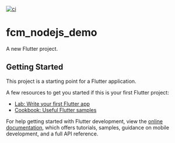 [![ci](https://github.com/haziqkamel/fcm_nodejs_flutter/tree/master/.github/workflows/android-release.yml/badge.svg)](https://github.com/haziqkamel/fcm_nodejs_flutter/tree/master/.github/workflows/android-release.yml)

# fcm_nodejs_demo

A new Flutter project.

## Getting Started

This project is a starting point for a Flutter application.

A few resources to get you started if this is your first Flutter project:

- [Lab: Write your first Flutter app](https://docs.flutter.dev/get-started/codelab)
- [Cookbook: Useful Flutter samples](https://docs.flutter.dev/cookbook)

For help getting started with Flutter development, view the
[online documentation](https://docs.flutter.dev/), which offers tutorials,
samples, guidance on mobile development, and a full API reference.
